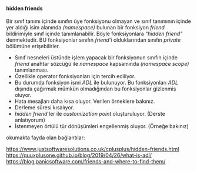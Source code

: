 #### hidden friends
Bir sınıf tanımı içinde sınıfın üye fonksiyonu olmayan ve sınıf tanımının içinde yer aldığı isim alanında _(namespace)_ bulunan bir fonksiyon _friend_ bildirimiyle sınıf içinde tanımlanabilir. Böyle fonksiyonlara _"hidden friend"_ denmektedir. BU fonksiyonlar sınıfın _friend_'i olduklarından sınıfın _private_ bölümüne erişebilirler.

+ Sınıf nesneleri üstünde işlem yapacak bir fonksiyonun sınıfın içinde _friend_ anahtar sözcüğü ile _namespace_ kapsamında _(namespace scope)_ tanımlanması.
+ Özellikle operator fonksiyonları için tercih ediliyor.
+ Bu durumda fonksiyon ismi _ADL_ ile bulunuyor. 
Bu fonksiyonları _ADL_ dışında çağırmak mümkün olmadığından bu fonksiyonlar gizlenmiş oluyor. 
+ Hata mesajları daha kısa oluyor. Verilen örneklere bakınız. 
+ Derleme süresi kısalıyor.
+ _hidden friend_'ler ile _customization point_ oluşturuluyor. (Derste anlatıyorum)
+ İstenmeyen örtülü tür dönüşümleri engellenmiş oluyor. (Örneğe bakınız)

okumakta fayda olan bağlantılar:

https://www.justsoftwaresolutions.co.uk/cplusplus/hidden-friends.html <br>
https://quuxplusone.github.io/blog/2019/04/26/what-is-adl/ <br>
https://blog.panicsoftware.com/friends-and-where-to-find-them/ <br>
